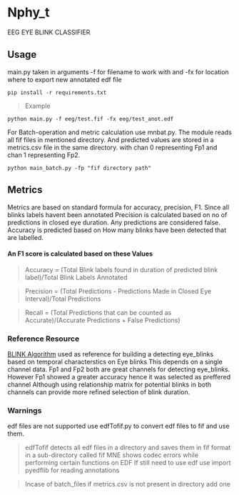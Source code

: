 # Nphy_t
EEG EYE BLINK CLASSIFIER 


## Usage
main.py taken in arguments -f for filename to work with and -fx for location where to export new annotated edf file

~~~
pip install -r requirements.txt
~~~
>Example
  ~~~
  python main.py -f eeg/test.fif -fx eeg/test_anot.edf
  ~~~
For Batch-operation and metric calculation use mnbat.py. The module reads all fif files in mentioned directory. And predicted values are stored in a metrics.csv file in the same directory. with chan 0 representing Fp1 and chan 1 representing Fp2. 
  ~~~
  python main_batch.py -fp "fif directory path"
  ~~~

## Metrics
Metrics are based on standard formula for accuracy, precision, F1.
Since all blinks labels havent been annotated
Precision is calculated based on no of predictions in closed eye duration. Any predictions are considered false.
Accuracy is predicted based on How many blinks have been detected that are labelled.
  #### An F1 score is calculated based on these Values
>  Accuracy = (Total Blink labels found in duration of predicted blink label)/Total Blink Labels Annotated

>  Precision = (Total Predictions - Predictions Made in Closed Eye Interval)/Total Predictions

>  Recall =  (Total Predictions that can be counted as Accurate)/(Accurate Predictions + False Predictions)

  

### Reference Resource 
[BLINK Algorithm](https://par.nsf.gov/servlets/purl/10321749) used as reference for building a detecting eye_blinks based on temporal characterstics on Eye blinks
This depends on a single channel data. Fp1 and Fp2 both are great channels for detecting eye_blinks. However Fp1 showed a greater accuracy hence it was selected as preffered channel 
Although using relationship matrix for potential blinks in both channels can provide more refined selection of blink duration.


### Warnings
edf files are not supported use edfTofif.py to convert edf files to fif and use them. 
>  edfTofif detects all edf files in a directory and saves them in fif format in a sub-directory called fif
MNE shows codec errors while performing certain functions on EDF
If still need to use edf use import pyedflib for reading annotations

> Incase of batch_files if metrics.csv is not present in directory add one
